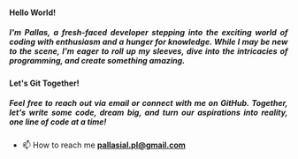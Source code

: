 <h4>Hello World!</h4>
<h5 align="justify">I'm Pallas, a fresh-faced developer stepping into the exciting world of coding with enthusiasm and a hunger for knowledge. While I may be new to the scene, I'm eager to roll up my sleeves, dive into the intricacies of programming, and create something amazing.</h5> 

<h4>Let's Git Together!</h4>
<h5 align="justify">Feel free to reach out via email or connect with me on GitHub. Together, let's write some code, dream big, and turn our aspirations into reality, one line of code at a time!</h5>

- 📫 How to reach me **pallasial.pl@gmail.com**
<p align="left">
</p>
